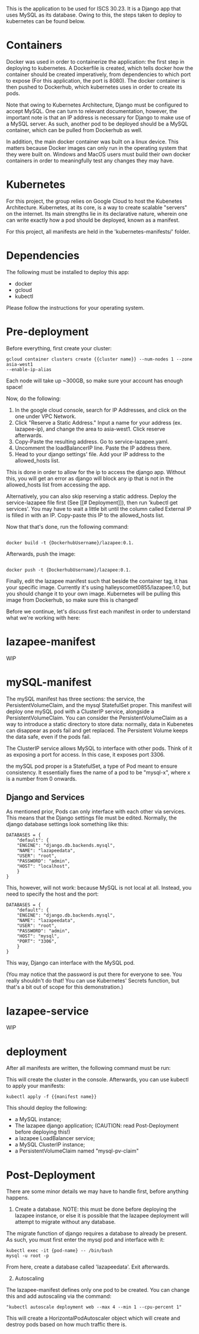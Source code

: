 This is the application to be used for ISCS 30.23. It is a Django app that uses MySQL as
its database. Owing to this, the steps taken to deploy to kubernetes can be found below.

# Containers

Docker was used in order to containerize the application: the first step in deploying to
kubernetes. A Dockerfile is created, which tells docker how the container should be
created imperatively, from dependencies to which port to expose (For this application, the
port is 8080). The docker container is then pushed to Dockerhub, which kubernetes uses in
order to create its pods.

Note that owing to Kubernetes Architecture, Django must be configured to accept MySQL. One
can turn to relevant documentation, however, the important note is that an IP address is
necessary for Django to make use of a MySQL server. As such, another pod to be deployed
should be a MySQL container, which can be pulled from Dockerhub as well.

In addition, the main docker container was built on a linux device. This matters because
Docker images can only run in the operating system that they were built on. Windows and
MacOS users must build their own docker containers in order to meaningfully test any
changes they may have.

# Kubernetes

For this project, the group relies on Google Cloud to host the Kubenetes Architecture.
Kubernetes, at its core, is a way to create scalable "servers" on the internet. Its main
strengths lie in its declarative nature, wherein one can write exactly how a pod should be
deployed, known as a manifest.

For this project, all manifests are held in the 'kubernetes-manifests/' folder.

# Dependencies

The following must be installed to deploy this app:

- docker
- gcloud
- kubectl

Please follow the instructions for your operating system.

# Pre-deployment

Before everything, first create your cluster:

```
gcloud container clusters create {{cluster name}} --num-nodes 1 --zone asia-west1
--enable-ip-alias
```

Each node will take up ~300GB, so make sure your account has enough space!

Now, do the following:

1. In the google cloud console, search for IP Addresses, and click on the one under VPC
   Network.
2. Click "Reserve a Static Address." Input a name for your address (ex. lazapee-ip), and
   change the area to asia-west1. Click reserve afterwards.
3. Copy-Paste the resulting address. Go to service-lazapee.yaml.
4. Uncomment the loadBalancerIP line. Paste the IP address there.
5. Head to your django settings' file. Add your IP address to the allowed_hosts list.

This is done in order to allow for the ip to access the django app. Without this, you will
get an error as django will block any ip that is not in the allowed_hosts list from
accessing the app.

Alternatively, you can also skip reserving a static address. Deploy the service-lazapee
file first (See [[# Deployment]]), then run 'kubectl get services'. You may have to wait a
little bit until the column called External IP is filled in with an IP. Copy-paste this IP
to the allowed_hosts list.

Now that that's done, run the following command:

```

docker build -t {DockerhubUsername}/lazapee:0.1.
```

Afterwards, push the image:

```

docker push -t {DockerhubUsername}/lazapee:0.1.
```

Finally, edit the lazapee manifest such that beside the container tag, it has your specific
image. Currently it's using halleyscomet0855/lazapee:1.0, but you should change it to your
own image. Kubernetes will be pulling this image from Dockerhub, so make sure this is
changed!

Before we continue, let's discuss first each manifest in order to understand what we're
working with here:

# lazapee-manifest

WIP

# mySQL-manifest

The mySQL manifest has three sections: the service, the PersistentVolumeClaim, and the
mysql StatefulSet proper. This manifest will deploy one mySQL pod with a ClusterIP
service, alongside a PersistentVolumeClaim. You can consider the PersistentVolumeClaim as
a way to introduce a static directory to store data: normally, data in Kubenetes can
disappear as pods fail and get replaced. The Persistent Volume keeps the data safe, even
if the pods fail.

The ClusterIP service allows MySQL to interface with other pods. Think of it as exposing a
port for access. In this case, it exposes port 3306.

the mySQL pod proper is a StatefulSet, a type of Pod meant to ensure consistency. It
essentially fixes the name of a pod to be "mysql-x", where x is a number from 0 onwards.

## Django and Services

As mentioned prior, Pods can only interface with each other via services. This means that
the Django settings file must be edited. Normally, the django database settings look
something like this:

```
DATABASES = {
    "default": {
    "ENGINE": "django.db.backends.mysql",
    "NAME": "lazapeedata",
    "USER": "root",
    "PASSWORD": "admin",
    "HOST": "localhost",
    }
}
```

This, however, will not work: because MySQL is not local at all. Instead, you need to
specify the host and the port:

```
DATABASES = {
    "default": {
    "ENGINE": "django.db.backends.mysql",
    "NAME": "lazapeedata",
    "USER": "root",
    "PASSWORD": "admin",
    "HOST": "mysql",
    "PORT": "3306",
    }
}
```

This way, Django can interface with the MySQL pod.

(You may notice that the password is put there for everyone to see. You really shouldn't
do that! You can use Kubernetes' Secrets function, but that's a bit out of scope for this
demonstration.)

# lazapee-service

WIP

# deployment

After all manifests are written, the following command must be run:

This will create the cluster in the console. Afterwards, you can use kubectl to apply your
manifests:

```
kubectl apply -f {{manifest name}}
```

This should deploy the following:

- a MySQL instance;
- The lazapee django application; (CAUTION: read Post-Deployment before deploying this!)
- a lazapee LoadBalancer service;
- a MySQL ClusterIP instance;
- a PersistentVolumeClaim named "mysql-pv-claim"

# Post-Deployment

There are some minor details we may have to handle first, before anything happens.

1. Create a database.
   NOTE: this must be done before deploying the lazapee instance, or else it is possible that
   the lazapee deployment will attempt to migrate without any database.

The migrate function of django requires a database to already be present. As such, you
must first enter the mysql pod and interface with it:

```
kubectl exec -it {pod-name} -- /bin/bash
mysql -u root -p
```

From here, create a database called 'lazapeedata'. Exit afterwards.

2. Autoscaling

The lazapee-manifest defines only one pod to be created. You can change this and add
autoscaling via the command:

```
"kubectl autoscale deployment web --max 4 --min 1 --cpu-percent 1"
```

This will create a HorizontalPodAutoscaler object which will create and destroy pods based
on how much traffic there is.
